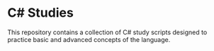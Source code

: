 # C# Studies

This repository contains a collection of C# study scripts designed to practice basic and advanced concepts of the language.
